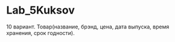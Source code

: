 # Lab_5Kuksov
10 вариант. Товар(название, брэнд, цена, дата выпуска, время хранения, срок годности).
